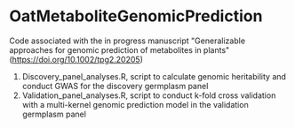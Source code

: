 # OatMetaboliteGenomicPrediction
Code associated with the in progress manuscript "Generalizable approaches for genomic prediction of metabolites in plants" (https://doi.org/10.1002/tpg2.20205)

1. Discovery_panel_analyses.R, script to calculate genomic heritability and conduct GWAS for the discovery germplasm panel
2. Validation_panel_analyses.R, script to conduct k-fold cross validation with a multi-kernel genomic prediction model in the validation germplasm panel
